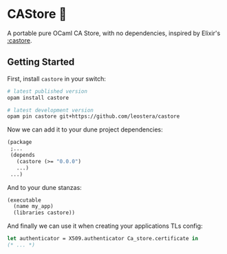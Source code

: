 # CAStore 🦫 

A portable pure OCaml CA Store, with no dependencies, inspired by Elixir's
[:castore][castore].

[castore]: https://github.com/elixir-mint/castore

## Getting Started

First, install `castore` in your switch:

```zsh
# latest published version
opam install castore

# latest development version
opam pin castore git+https://github.com/leostera/castore
```

Now we can add it to your dune project dependencies:

```ocaml
(package
 ;...
 (depends
   (castore (>= "0.0.0")
   ...)
 ...)
```

And to your dune stanzas:

```ocaml
(executable
  (name my_app)
  (libraries castore))
```

And finally we can use it when creating your applications TLs config:

```ocaml
let authenticator = X509.authenticator Ca_store.certificate in
(* ... *)
```
